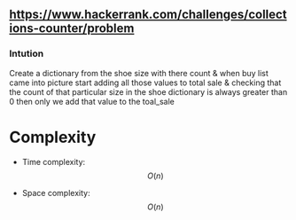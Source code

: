 ## https://www.hackerrank.com/challenges/collections-counter/problem

### Intution
Create a dictionary from the shoe size with there count & when buy list came into picture start adding all those values to total sale & checking that the count of that particular size in the shoe dictionary is always greater than 0 then only we add that value to the toal_sale

# Complexity
- Time complexity: $$O(n)$$

- Space complexity:$$O(n)$$